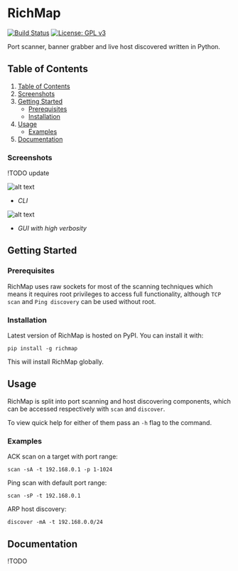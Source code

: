 RichMap
=======
[![Build Status](https://travis-ci.org/Arkko002/richMap.svg?branch=master)](https://travis-ci.org/Arkko002/richMap)
[![License: GPL v3](https://img.shields.io/badge/License-GPLv3-blue.svg)](https://www.gnu.org/licenses/gpl-3.0)

Port scanner, banner grabber and live host discovered written in Python.

## Table of Contents
1. [Table of Contents](#table-of-contents)
2. [Screenshots](#screenshots)
3. [Getting Started](#getting-started)
    * [Prerequisites](#prerequisites)
    * [Installation](#installation)
4. [Usage](#usage)
    * [Examples](#examples)
5. [Documentation](#documentation)

### Screenshots
!TODO update

![alt text](https://i.imgur.com/UxDr9FN.png)
- *CLI*

![alt text](https://i.imgur.com/h6Ef8f1.png)
- *GUI with high verbosity*

## Getting Started
### Prerequisites
RichMap uses raw sockets for most of the scanning techniques which means it requires root privileges to access full
functionality, although `TCP scan` and `Ping discovery` can be used without root.

### Installation
Latest version of RichMap is hosted on PyPI. You can install it with:

```pip install -g richmap```

This will install RichMap globally.

## Usage
RichMap is split into port scanning and host discovering components, which can be accessed
respectively with `scan` and `discover`.

To view quick help for either of them pass an `-h` flag to the command.

### Examples
ACK scan on a target with port range:
```
scan -sA -t 192.168.0.1 -p 1-1024
```

Ping scan with default port range:
```
scan -sP -t 192.168.0.1
```

ARP host discovery:
```
discover -mA -t 192.168.0.0/24
```

## Documentation
!TODO